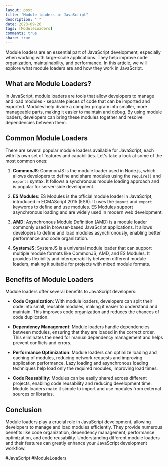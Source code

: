 ```yaml
---
layout: post
title: "Module loaders in JavaScript"
description: " "
date: 2023-09-26
tags: [ModuleLoaders]
comments: true
share: true
---
```


Module loaders are an essential part of JavaScript development, especially when working with large-scale applications. They help improve code organization, maintainability, and performance. In this article, we will explore what module loaders are and how they work in JavaScript.

## What are Module Loaders?

In JavaScript, module loaders are tools that allow developers to manage and load modules - separate pieces of code that can be imported and exported. Modules help divide a complex program into smaller, more manageable parts, making it easier to maintain and debug. By using module loaders, developers can bring these modules together and resolve dependencies between them.

## Common Module Loaders

There are several popular module loaders available for JavaScript, each with its own set of features and capabilities. Let's take a look at some of the most common ones:

1. **CommonJS**: CommonJS is the module loader used in Node.js, which allows developers to define and share modules using the `require()` and `exports` syntax. It follows a synchronous module loading approach and is popular for server-side development.

2. **ES Modules**: ES Modules is the official module loader in JavaScript, introduced in ECMAScript 2015 (ES6). It uses the `import` and `export` keywords to define and use modules. ES Modules support asynchronous loading and are widely used in modern web development.

3. **AMD**: Asynchronous Module Definition (AMD) is a module loader commonly used in browser-based JavaScript applications. It allows developers to define and load modules asynchronously, enabling better performance and code organization.

4. **SystemJS**: SystemJS is a universal module loader that can support multiple module formats like CommonJS, AMD, and ES Modules. It provides flexibility and interoperability between different module loaders, making it suitable for projects with mixed module formats.

## Benefits of Module Loaders

Module loaders offer several benefits to JavaScript developers:

- **Code Organization**: With module loaders, developers can split their code into small, reusable modules, making it easier to understand and maintain. This improves code organization and reduces the chances of code duplication.

- **Dependency Management**: Module loaders handle dependencies between modules, ensuring that they are loaded in the correct order. This eliminates the need for manual dependency management and helps prevent conflicts and errors.

- **Performance Optimization**: Module loaders can optimize loading and caching of modules, reducing network requests and improving application performance. Lazy loading and asynchronous loading techniques help load only the required modules, improving load times.

- **Code Reusability**: Modules can be easily shared across different projects, enabling code reusability and reducing development time. Module loaders make it simple to import and use modules from external sources or libraries.

## Conclusion

Module loaders play a crucial role in JavaScript development, allowing developers to manage and load modules efficiently. They provide numerous benefits like code organization, dependency management, performance optimization, and code reusability. Understanding different module loaders and their features can greatly enhance your JavaScript development workflow.

#JavaScript #ModuleLoaders
